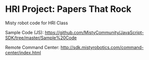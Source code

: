 # HRI Project: Papers That Rock

Misty robot code for HRI Class

Sample Code (JS): https://github.com/MistyCommunity/JavaScript-SDK/tree/master/Sample%20Code

Remote Command Center: http://sdk.mistyrobotics.com/command-center/index.html
